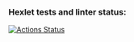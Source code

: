 ### Hexlet tests and linter status:
[![Actions Status](https://github.com/kozenalex/python-project-52/workflows/hexlet-check/badge.svg)](https://github.com/kozenalex/python-project-52/actions)